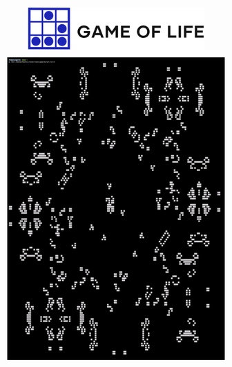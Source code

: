 <p align="center">
  <img height="100" src="img/logo.png"/> 
</p>

<p align="center">
  <img src="img/queen_bee.gif"/> 
</p>
